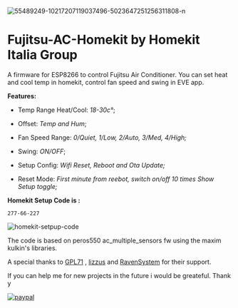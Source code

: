 <a><img src="https://i.ibb.co/Gs5KP1H/55489249-10217207119037496-5023647251256311808-n.jpg" alt="55489249-10217207119037496-5023647251256311808-n" border="0"></a>

# Fujitsu-AC-Homekit by Homekit Italia Group

A firmware for ESP8266 to control Fujitsu Air Conditioner. 
You can set heat and cool temp in homekit, control fan speed and swing in EVE app.

**Features:**

- Temp Range Heat/Cool: *18-30c°*;

- Offset: *Temp and Hum*;

- Fan Speed Range: *0/Quiet, 1/Low, 2/Auto, 3/Med, 4/High;*

- Swing: *ON/OFF*;

- Setup Config:
*Wifi Reset, Reboot and Ota Update;*

- Reset Mode:
*First minute from reebot, switch on/off 10 times Show Setup toggle;*

**Homekit Setup Code is :**
```
277-66-227
```

<a><img src="https://i.ibb.co/grm8XwJ/qrcode.png" alt="homekit-setpup-code" border="0"></a>

The code is based on peros550 ac_multiple_sensors fw using the maxim kulkin's libraries.

A special thanks to [GPL71](https://github.com/GPL71) , [lizzus](https://github.com/lizzus) and [RavenSystem](https://github.com/RavenSystem) for their support.

If you can help me for new projects in the future i would be greateful. Thank y

[![paypal](https://www.paypalobjects.com/en_US/IT/i/btn/btn_donateCC_LG.gif)](https://www.paypal.com/cgi-bin/webscr?cmd=_s-xclick&hosted_button_id=WKPEBA4PLFKXU&source=url)
